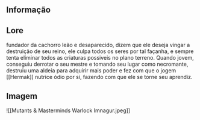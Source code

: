 ## Informação

## Lore

fundador da cachorro leão e desaparecido, dizem que ele deseja vingar a destruição de seu reino, ele culpa todos os seres por tal façanha, e sempre tenta eliminar todos as criaturas possiveis no plano terreno. Quando jovem, conseguiu derrotar o seu mestre e tomando seu lugar como necromante, destruiu uma aldeia para adquirir mais poder e fez com que o jogem [[Hermak]] nutrice ódio por si, fazendo com que ele se torne seu aprendiz.

## Imagem

![[Mutants & Masterminds Warlock Imnagur.jpeg]]
